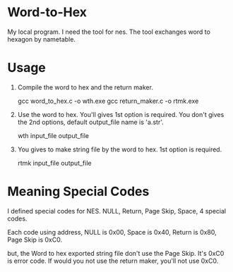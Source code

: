 Word-to-Hex
===========

My local program. I need the tool for nes. The tool exchanges word to hexagon by nametable.

# Usage

1. Compile the word to hex and the return maker.

    gcc word_to_hex.c -o wth.exe
    gcc return_maker.c -o rtmk.exe

2. Use the word to hex. You'll gives 1st option is required. You don't gives the 2nd options, default output_file name is 'a.str'.

    wth input_file output_file

3. You gives to make string file by the word to hex. 1st option is required.

    rtmk input_file output_file

# Meaning Special Codes

I defined special codes for NES.
NULL, Return, Page Skip, Space, 4 special codes.

Each code using address,
NULL is 0x00,
Space is 0x40,
Return is 0x80,
Page Skip is 0xC0.

but, the Word to hex exported string file don't use the Page Skip.
It's 0xC0 is error code.
If would you not use the return maker,
you'll not use 0xC0.